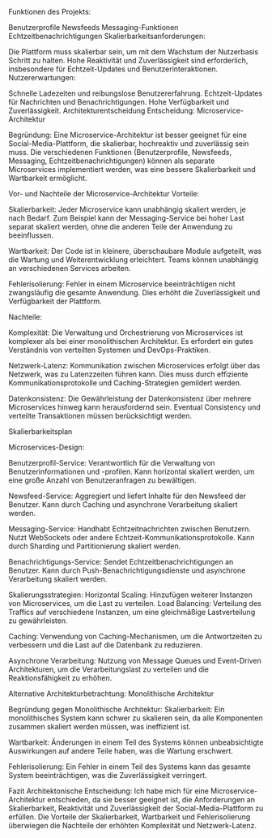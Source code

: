 Funktionen des Projekts:

Benutzerprofile
Newsfeeds
Messaging-Funktionen
Echtzeitbenachrichtigungen
Skalierbarkeitsanforderungen:

Die Plattform muss skalierbar sein, um mit dem Wachstum der Nutzerbasis Schritt zu halten.
Hohe Reaktivität und Zuverlässigkeit sind erforderlich, insbesondere für Echtzeit-Updates und Benutzerinteraktionen.
Nutzererwartungen:

Schnelle Ladezeiten und reibungslose Benutzererfahrung.
Echtzeit-Updates für Nachrichten und Benachrichtigungen.
Hohe Verfügbarkeit und Zuverlässigkeit.
Architekturentscheidung
Entscheidung: Microservice-Architektur

Begründung: 
Eine Microservice-Architektur ist besser geeignet für eine Social-Media-Plattform, die skalierbar, 
hochreaktiv und zuverlässig sein muss. Die verschiedenen Funktionen (Benutzerprofile, Newsfeeds, Messaging, 
Echtzeitbenachrichtigungen) können als separate Microservices implementiert werden, was eine bessere Skalierbarkeit und Wartbarkeit ermöglicht.

Vor- und Nachteile der Microservice-Architektur
Vorteile:

Skalierbarkeit:
Jeder Microservice kann unabhängig skaliert werden, je nach Bedarf. 
Zum Beispiel kann der Messaging-Service bei hoher Last separat skaliert werden, 
ohne die anderen Teile der Anwendung zu beeinflussen.

Wartbarkeit:
Der Code ist in kleinere, überschaubare Module aufgeteilt, was die Wartung und Weiterentwicklung erleichtert. 
Teams können unabhängig an verschiedenen Services arbeiten.

Fehlerisolierung:
Fehler in einem Microservice beeinträchtigen nicht zwangsläufig die gesamte Anwendung. 
Dies erhöht die Zuverlässigkeit und Verfügbarkeit der Plattform.

Nachteile:

Komplexität:
Die Verwaltung und Orchestrierung von Microservices ist komplexer als bei einer monolithischen Architektur. 
Es erfordert ein gutes Verständnis von verteilten Systemen und DevOps-Praktiken.

Netzwerk-Latenz:
Kommunikation zwischen Microservices erfolgt über das Netzwerk, was zu Latenzzeiten führen kann. 
Dies muss durch effiziente Kommunikationsprotokolle und Caching-Strategien gemildert werden.

Datenkonsistenz:
Die Gewährleistung der Datenkonsistenz über mehrere Microservices hinweg kann herausfordernd sein. 
Eventual Consistency und verteilte Transaktionen müssen berücksichtigt werden.

Skalierbarkeitsplan

Microservices-Design:

Benutzerprofil-Service:
Verantwortlich für die Verwaltung von Benutzerinformationen und -profilen.
Kann horizontal skaliert werden, um eine große Anzahl von Benutzeranfragen zu bewältigen.

Newsfeed-Service:
Aggregiert und liefert Inhalte für den Newsfeed der Benutzer.
Kann durch Caching und asynchrone Verarbeitung skaliert werden.

Messaging-Service:
Handhabt Echtzeitnachrichten zwischen Benutzern.
Nutzt WebSockets oder andere Echtzeit-Kommunikationsprotokolle.
Kann durch Sharding und Partitionierung skaliert werden.

Benachrichtigungs-Service:
Sendet Echtzeitbenachrichtigungen an Benutzer.
Kann durch Push-Benachrichtigungsdienste und asynchrone Verarbeitung skaliert werden.

Skalierungsstrategien:
Horizontal Scaling: Hinzufügen weiterer Instanzen von Microservices, um die Last zu verteilen.
Load Balancing: Verteilung des Traffics auf verschiedene Instanzen, um eine gleichmäßige Lastverteilung zu gewährleisten.

Caching: Verwendung von Caching-Mechanismen, um die Antwortzeiten zu verbessern und die Last auf die Datenbank zu reduzieren.

Asynchrone Verarbeitung: Nutzung von Message Queues und Event-Driven Architekturen, um die Verarbeitungslast zu verteilen und die Reaktionsfähigkeit zu erhöhen.

Alternative Architekturbetrachtung: Monolithische Architektur

Begründung gegen Monolithische Architektur:
Skalierbarkeit: Ein monolithisches System kann schwer zu skalieren sein, da alle Komponenten zusammen skaliert werden müssen, was ineffizient ist.

Wartbarkeit: Änderungen in einem Teil des Systems können unbeabsichtigte Auswirkungen auf andere Teile haben, was die Wartung erschwert.

Fehlerisolierung: Ein Fehler in einem Teil des Systems kann das gesamte System beeinträchtigen, was die Zuverlässigkeit verringert.

Fazit
Architektonische Entscheidung: Ich habe mich für eine Microservice-Architektur entschieden, 
da sie besser geeignet ist, die Anforderungen an Skalierbarkeit, Reaktivität und Zuverlässigkeit der Social-Media-Plattform zu erfüllen. 
Die Vorteile der Skalierbarkeit, Wartbarkeit und Fehlerisolierung überwiegen die Nachteile der erhöhten Komplexität und Netzwerk-Latenz.
